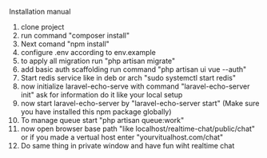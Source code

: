 Installation manual

1. clone project
2. run command "composer install"
3. Next comand "npm install"
4. configure .env according to env.example
5. to apply all migration run "php artisan migrate"
6. add basic auth scaffolding run command "php artisan ui vue --auth"
7. Start redis service like in deb or arch "sudo systemctl start redis"
8. now initialize laravel-echo-serve with command "laravel-echo-server init" ask for information do it like your local setup
9. now start laravel-echo-server by "laravel-echo-server start" (Make sure you have installed this npm package globally)
10. To manage queue start "php artisan queue:work"
11. now open browser base path "like localhost/realtime-chat/public/chat" or if you made a vertual host enter "yourvitualhost.com/chat"
12. Do same thing in private window and have fun wiht realtime chat
